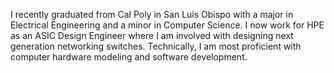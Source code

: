 I recently graduated from Cal Poly in San Luis Obispo with a major in Electrical Engineering and a minor in Computer Science. I now work for HPE as an ASIC Design Engineer where I am involved with designing next generation networking switches. Technically, I am most proficient with computer hardware modeling and software development. 

<!---
micahjeffries/micahjeffries is a ✨ special ✨ repository because its `README.md` (this file) appears on your GitHub profile.
You can click the Preview link to take a look at your changes.
--->
